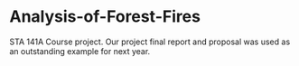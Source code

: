 # Analysis-of-Forest-Fires

STA 141A Course project. Our project final report and proposal was used as an outstanding example for next year.
